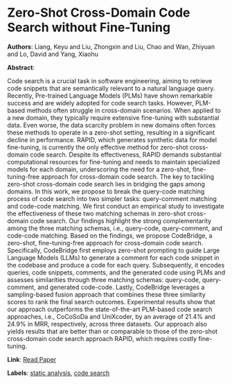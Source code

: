# Zero-Shot Cross-Domain Code Search without Fine-Tuning

**Authors**: Liang, Keyu and Liu, Zhongxin and Liu, Chao and Wan, Zhiyuan and Lo, David and Yang, Xiaohu

**Abstract**:

Code search is a crucial task in software engineering, aiming to retrieve code snippets that are semantically relevant to a natural language query. Recently, Pre-trained Language Models (PLMs) have shown remarkable success and are widely adopted for code search tasks. However, PLM-based methods often struggle in cross-domain scenarios. When applied to a new domain, they typically require extensive fine-tuning with substantial data. Even worse, the data scarcity problem in new domains often forces these methods to operate in a zero-shot setting, resulting in a significant decline in performance. RAPID, which generates synthetic data for model fine-tuning, is currently the only effective method for zero-shot cross-domain code search. Despite its effectiveness, RAPID demands substantial computational resources for fine-tuning and needs to maintain specialized models for each domain, underscoring the need for a zero-shot, fine-tuning-free approach for cross-domain code search.    The key to tackling zero-shot cross-domain code search lies in bridging the gaps among domains. In this work, we propose to break the query-code matching process of code search into two simpler tasks: query-comment matching and code-code matching. We first conduct an empirical study to investigate the effectiveness of these two matching schemas in zero-shot cross-domain code search. Our findings highlight the strong complementarity among the three matching schemas, i.e., query-code, query-comment, and code-code matching. Based on the findings, we propose CodeBridge, a zero-shot, fine-tuning-free approach for cross-domain code search. Specifically, CodeBridge first employs zero-shot prompting to guide Large Language Models (LLMs) to generate a comment for each code snippet in the codebase and produce a code for each query. Subsequently, it encodes queries, code snippets, comments, and the generated code using PLMs and assesses similarities through three matching schemas: query-code, query-comment, and generated code-code. Lastly, CodeBridge leverages a sampling-based fusion approach that combines these three similarity scores to rank the final search outcomes. Experimental results show that our approach outperforms the state-of-the-art PLM-based code search approaches, i.e., CoCoSoDa and UniXcoder, by an average of 21.4\% and 24.9\% in MRR, respectively, across three datasets. Our approach also yields results that are better than or comparable to those of the zero-shot cross-domain code search approach RAPID, which requires costly fine-tuning.

**Link**: [Read Paper](https://doi.org/10.1145/3729357)

**Labels**: [static analysis](../../labels/static_analysis.md), [code search](../../labels/code_search.md)
